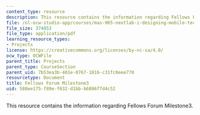 ```yaml
---
content_type: resource
description: This resource contains the information regarding Fellows Forum Milestone3.
file: /ol-ocw-studio-app/courses/mas-965-nextlab-i-designing-mobile-technologies-for-the-next-billion-users-fall-2008/588ee175f89ef632d1bbb6896f7d4c52_MITMAS_965F08_fellows_m3.pdf
file_size: 374853
file_type: application/pdf
learning_resource_types:
- Projects
license: https://creativecommons.org/licenses/by-nc-sa/4.0/
ocw_type: OCWFile
parent_title: Projects
parent_type: CourseSection
parent_uid: 7b53ea3b-401e-0767-1816-c31fc0eee770
resourcetype: Document
title: Fellows Forum Milestone3
uid: 588ee175-f89e-f632-d1bb-b6896f7d4c52
---
```

This resource contains the information regarding Fellows Forum Milestone3.
